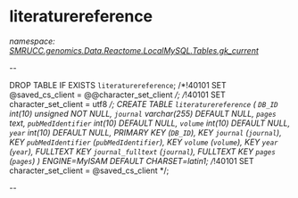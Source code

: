﻿# literaturereference
_namespace: [SMRUCC.genomics.Data.Reactome.LocalMySQL.Tables.gk_current](./index.md)_

--
 
 DROP TABLE IF EXISTS `literaturereference`;
 /*!40101 SET @saved_cs_client = @@character_set_client */;
 /*!40101 SET character_set_client = utf8 */;
 CREATE TABLE `literaturereference` (
 `DB_ID` int(10) unsigned NOT NULL,
 `journal` varchar(255) DEFAULT NULL,
 `pages` text,
 `pubMedIdentifier` int(10) DEFAULT NULL,
 `volume` int(10) DEFAULT NULL,
 `year` int(10) DEFAULT NULL,
 PRIMARY KEY (`DB_ID`),
 KEY `journal` (`journal`),
 KEY `pubMedIdentifier` (`pubMedIdentifier`),
 KEY `volume` (`volume`),
 KEY `year` (`year`),
 FULLTEXT KEY `journal_fulltext` (`journal`),
 FULLTEXT KEY `pages` (`pages`)
 ) ENGINE=MyISAM DEFAULT CHARSET=latin1;
 /*!40101 SET character_set_client = @saved_cs_client */;
 
 --




